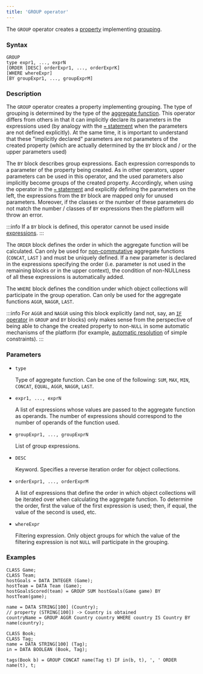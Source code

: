 ```yaml
---
title: 'GROUP operator'
---
```


The `GROUP` operator creates a [property](Properties.md) implementing [grouping](Grouping_GROUP.md).

### Syntax 

    GROUP 
    type expr1, ..., exprN
    [ORDER [DESC] orderExpr1, ..., orderExprK]
    [WHERE whereExpr]
    [BY groupExpr1, ..., groupExprM]

### Description

The `GROUP` operator creates a property implementing grouping. The type of grouping is determined by the type of the [aggregate function](Set_operations.md). This operator differs from others in that it can implicitly declare its parameters in the expressions used (by analogy with the [`=` statement](=_statement.md) when the parameters are not defined explicitly). At the same time, it is important to understand that these "implicitly declared" parameters are not parameters of the created property (which are actually determined by the `BY` block and / or the upper parameters used)

The `BY` block describes group expressions. Each expression corresponds to a parameter of the property being created. As in other operators, upper parameters can be used in this operator, and the used parameters also implicitly become groups of the created property. Accordingly, when using the operator in the [`=` statement](=_statement.md) and explicitly defining the parameters on the left, the expressions from the `BY` block are mapped only for unused parameters. Moreover, if the classes or the number of these parameters do not match the number / classes of `BY` expressions then the platform will throw an error. 

:::info
If a `BY` block is defined, this operator cannot be used inside [expressions](Expression.md).
:::

The `ORDER` block defines the order in which the aggregate function will be calculated. Can only be used for [non-commutative](Set_operations.md) aggregate functions (`CONCAT`, `LAST` ) and must be uniquely defined. If a new parameter is declared in the expressions specifying the order (i.e. parameter is not used in the remaining blocks or in the upper context), the condition of non-NULLness of all these expressions is automatically added.

The `WHERE` block defines the condition under which object collections will participate in the group operation. Can only be used for the aggregate functions `AGGR`, `NAGGR`, `LAST`.


:::info
For `AGGR` and `NAGGR` using this block explicitly (and not, say, an [`IF` operator](IF_operator.md) in `GROUP` and `BY` blocks) only makes sense from the perspective of being able to change the created property to non-`NULL` in some automatic mechanisms of the platform (for example, [automatic resolution](Simple_constraints.md) of simple constraints).
:::

### Parameters

- `type`

    Type of aggregate function. Can be one of the following: `SUM`, `MAX`, `MIN`, `CONCAT`, `EQUAL`, `AGGR`, `NAGGR`, `LAST`. 

- `expr1, ..., exprN`

    A list of expressions whose values are passed to the aggregate function as operands. The number of expressions should correspond to the number of operands of the function used. 

- `groupExpr1, ..., groupExprN`  

    List of group expressions. 

- `DESC`

    Keyword. Specifies a reverse iteration order for object collections. 

- `orderExpr1, ..., orderExprM`

    A list of expressions that define the order in which object collections will be iterated over when calculating the aggregate function. To determine the order, first the value of the first expression is used; then, if equal, the value of the second is used, etc. 

- `whereExpr`

    Filtering expression. Only object groups for which the value of the filtering expression is not `NULL` will participate in the grouping.

### Examples

```lsf
CLASS Game;
CLASS Team;
hostGoals = DATA INTEGER (Game);
hostTeam = DATA Team (Game);
hostGoalsScored(team) = GROUP SUM hostGoals(Game game) BY hostTeam(game);

name = DATA STRING[100] (Country);
// property (STRING[100]) -> Country is obtained
countryName = GROUP AGGR Country country WHERE country IS Country BY name(country); 

CLASS Book;
CLASS Tag;
name = DATA STRING[100] (Tag);
in = DATA BOOLEAN (Book, Tag);

tags(Book b) = GROUP CONCAT name(Tag t) IF in(b, t), ', ' ORDER name(t), t;
```
